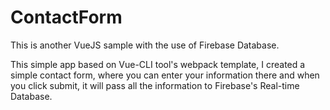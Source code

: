 # ContactForm

This is another VueJS sample with the use of Firebase Database.

This simple app based on Vue-CLI tool's webpack template, I created a simple contact form, where you can enter your information there and when you click submit, it will pass all the information to Firebase's Real-time Database.
